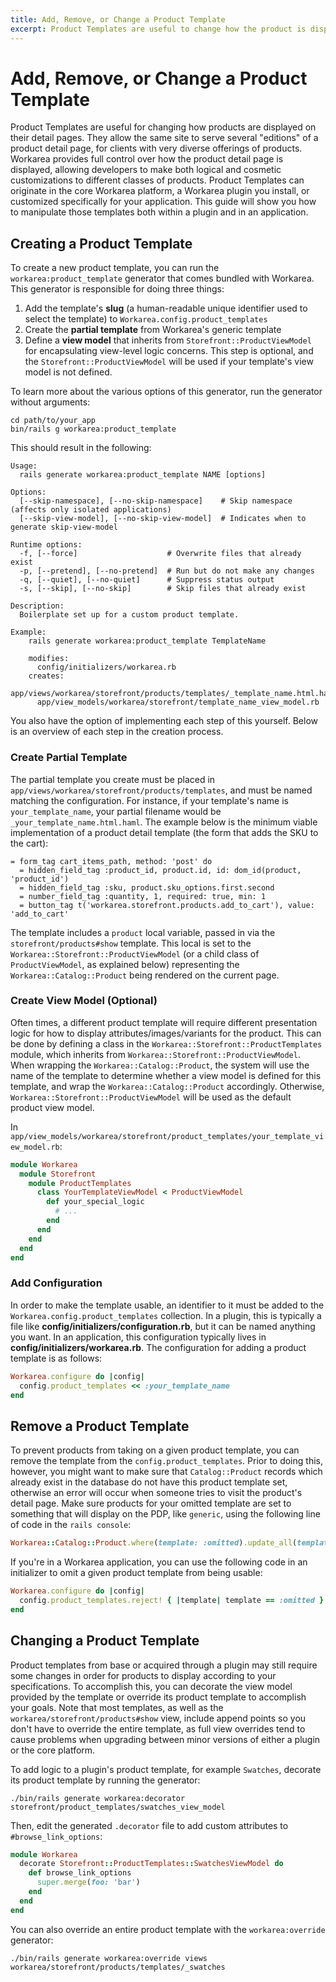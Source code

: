 ```yaml
---
title: Add, Remove, or Change a Product Template
excerpt: Product Templates are useful to change how the product is displayed on its detail page. This guide will show you how to manipulate these templates both within a plugin and in an application.
---
```


# Add, Remove, or Change a Product Template

Product Templates are useful for changing how products are displayed on their detail pages. They allow the same site to serve several "editions" of a product detail page, for clients with very diverse offerings of products. Workarea provides full control over how the product detail page is displayed, allowing developers to make both logical and cosmetic customizations to different classes of products. Product Templates can originate in the core Workarea platform, a Workarea plugin you install, or customized specifically for your application. This guide will show you how to manipulate those templates both within a plugin and in an application.

## Creating a Product Template

To create a new product template, you can run the `workarea:product_template` generator that comes bundled with Workarea. This generator is responsible for doing three things:

1. Add the template's **slug** (a human-readable unique identifier used to select the template) to `Workarea.config.product_templates`
2. Create the **partial template** from Workarea's generic template
3. Define a **view model** that inherits from `Storefront::ProductViewModel` for encapsulating view-level logic concerns. This step is optional, and the `Storefront::ProductViewModel` will be used if your template's view model is not defined.

To learn more about the various options of this generator, run the generator without arguments:

```
cd path/to/your_app
bin/rails g workarea:product_template
```

This should result in the following:

```
Usage:
  rails generate workarea:product_template NAME [options]

Options:
  [--skip-namespace], [--no-skip-namespace]    # Skip namespace (affects only isolated applications)
  [--skip-view-model], [--no-skip-view-model]  # Indicates when to generate skip-view-model

Runtime options:
  -f, [--force]                    # Overwrite files that already exist
  -p, [--pretend], [--no-pretend]  # Run but do not make any changes
  -q, [--quiet], [--no-quiet]      # Suppress status output
  -s, [--skip], [--no-skip]        # Skip files that already exist

Description:
  Boilerplate set up for a custom product template.

Example:
    rails generate workarea:product_template TemplateName

    modifies:
      config/initializers/workarea.rb
    creates:
      app/views/workarea/storefront/products/templates/_template_name.html.haml
      app/view_models/workarea/storefront/template_name_view_model.rb
```

You also have the option of implementing each step of this yourself. Below is an overview of each step in the creation process.

### Create Partial Template

The partial template you create must be placed in `app/views/workarea/storefront/products/templates`, and must be named matching the configuration. For instance, if your template's name is `your_template_name`, your partial filename would be `_your_template_name.html.haml`. The example below is the minimum viable implementation of a product detail template (the form that adds the SKU to the cart):

```haml
= form_tag cart_items_path, method: 'post' do
  = hidden_field_tag :product_id, product.id, id: dom_id(product, 'product_id')
  = hidden_field_tag :sku, product.sku_options.first.second
  = number_field_tag :quantity, 1, required: true, min: 1
  = button_tag t('workarea.storefront.products.add_to_cart'), value: 'add_to_cart'
```

The template includes a `product` local variable, passed in via the `storefront/products#show` template. This local is set to the `Workarea::Storefront::ProductViewModel` (or a child class of `ProductViewModel`, as explained below) representing the `Workarea::Catalog::Product` being rendered on the current page.

### Create View Model (Optional)

Often times, a different product template will require different presentation logic for how to display attributes/images/variants for the product. This can be done by defining a class in the `Workarea::Storefront::ProductTemplates` module, which inherits from `Workarea::Storefront::ProductViewModel`. When wrapping the `Workarea::Catalog::Product`, the system will use the name of the template to determine whether a view model is defined for this template, and wrap the `Workarea::Catalog::Product` accordingly. Otherwise, `Workarea::Storefront::ProductViewModel` will be used as the default product view model.

In `app/view_models/workarea/storefront/product_templates/your_template_view_model.rb`:

```ruby
module Workarea
  module Storefront
    module ProductTemplates
      class YourTemplateViewModel < ProductViewModel
        def your_special_logic
          # ...
        end
      end
    end
  end
end
```

### Add Configuration

In order to make the template usable, an identifier to it must be added to the `Workarea.config.product_templates` collection. In a plugin, this is typically a file like **config/initializers/configuration.rb**, but it can be named anything you want. In an application, this configuration typically lives in **config/initializers/workarea.rb**. The configuration for adding a product template is as follows:

```ruby
Workarea.configure do |config|
  config.product_templates << :your_template_name
end
```

## Remove a Product Template

To prevent products from taking on a given product template, you can remove the template from the `config.product_templates`. Prior to doing this, however, you might want to make sure that `Catalog::Product` records which already exist in the database do not have this product template set, otherwise an error will occur when someone tries to visit the product's detail page. Make sure products for your omitted template are set to something that will display on the PDP, like `generic`, using the following line of code in the `rails console`:

```ruby
Workarea::Catalog::Product.where(template: :omitted).update_all(template: :generic)
```

If you're in a Workarea application, you can use the following code in an initializer to omit a given product template from being usable:

```ruby
Workarea.configure do |config|
  config.product_templates.reject! { |template| template == :omitted }
end
```

## Changing a Product Template

Product templates from base or acquired through a plugin may still require some changes in order for products to display according to your specifications. To accomplish this, you can decorate the view model provided by the template or override its product template to accomplish your goals. Note that most templates, as well as the `workarea/storefront/products#show` view, include append points so you don't have to override the entire template, as full view overrides tend to cause problems when upgrading between minor versions of either a plugin or the core platform.

To add logic to a plugin's product template, for example `Swatches`, decorate its product template by running the generator:

```
./bin/rails generate workarea:decorator storefront/product_templates/swatches_view_model
```

Then, edit the generated `.decorator` file to add custom attributes to `#browse_link_options`:

```ruby
module Workarea
  decorate Storefront::ProductTemplates::SwatchesViewModel do
    def browse_link_options
      super.merge(foo: 'bar')
    end
  end
end
```

You can also override an entire product template with the `workarea:override` generator:

```
./bin/rails generate workarea:override views workarea/storefront/products/templates/_swatches
```
